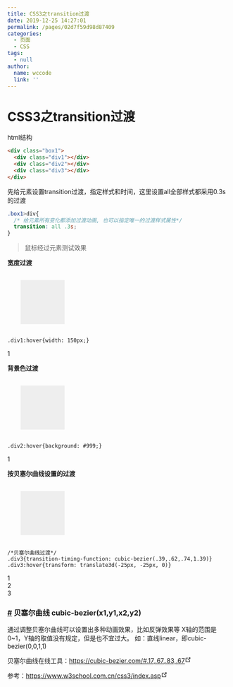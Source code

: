 ```yaml
---
title: CSS3之transition过渡
date: 2019-12-25 14:27:01
permalink: /pages/02d7f59d98d87409
categories:
  - 页面
  - CSS
tags:
  - null
author:
  name: wccode
  link: ''
---
```

# CSS3之transition过渡

html结构
```html
<div class="box1">
  <div class="div1"></div>
  <div class="div2"></div>
  <div class="div3"></div>
</div>
```
先给元素设置transition过渡，指定样式和时间，这里设置all全部样式都采用0.3s的过渡
```css
.box1>div{
  /* 给元素所有变化都添加过渡动画, 也可以指定唯一的过渡样式属性*/
  transition: all .3s;
}
```

> 鼠标经过元素测试效果

<div class="box1">
  <b>宽度过渡</b>
  <div class="div1"></div>

  <div class="language-css line-numbers-mode"><pre class="language-css"><code><span class="token selector">.div1:hover</span><span class="token punctuation">{</span><span class="token property">width</span><span class="token punctuation">:</span> 150px<span class="token punctuation">;</span><span class="token punctuation">}</span>
</code></pre> <div class="line-numbers-wrapper"><span class="line-number">1</span><br></div></div>

  <b>背景色过渡</b>
  <div class="div2"></div>
  <div class="language-css line-numbers-mode"><pre class="language-css"><code><span class="token selector">.div2:hover</span><span class="token punctuation">{</span><span class="token property">background</span><span class="token punctuation">:</span> #999<span class="token punctuation">;</span><span class="token punctuation">}</span>
</code></pre> <div class="line-numbers-wrapper"><span class="line-number">1</span><br></div></div>


  <b>按贝塞尔曲线设置的过渡</b>
  <div class="div3"></div>
  <div class="language-css line-numbers-mode"><pre class="language-css"><code><span class="token comment">/*贝塞尔曲线过渡*/</span>
<span class="token selector">.div3</span><span class="token punctuation">{</span><span class="token property">transition-timing-function</span><span class="token punctuation">:</span> <span class="token function">cubic-bezier</span><span class="token punctuation">(</span>.39<span class="token punctuation">,</span>.62<span class="token punctuation">,</span>.74<span class="token punctuation">,</span>1.39<span class="token punctuation">)</span><span class="token punctuation">}</span>
<span class="token selector">.div3:hover</span><span class="token punctuation">{</span><span class="token property">transform</span><span class="token punctuation">:</span> <span class="token function">translate3d</span><span class="token punctuation">(</span>-25px<span class="token punctuation">,</span> -25px<span class="token punctuation">,</span> 0<span class="token punctuation">)</span><span class="token punctuation">}</span>
</code></pre> <div class="line-numbers-wrapper"><span class="line-number">1</span><br><span class="line-number">2</span><br><span class="line-number">3</span><br></div></div>

<h3 id="贝塞尔曲线-cubic-bezier-x1-y1-x2-y2"><a href="#贝塞尔曲线-cubic-bezier-x1-y1-x2-y2" class="header-anchor">#</a> 贝塞尔曲线 cubic-bezier(x1,y1,x2,y2)</h3><p>通过调整贝塞尔曲线可以设置出多种动画效果，比如反弹效果等
X轴的范围是0~1，Y轴的取值没有规定，但是也不宜过大。
如：直线linear，即cubic-bezier(0,0,1,1)</p><p>贝塞尔曲线在线工具：<a href="https://cubic-bezier.com/#.17,.67,.83,.67" target="_blank" rel="noopener noreferrer">https://cubic-bezier.com/#.17,.67,.83,.67<svg xmlns="http://www.w3.org/2000/svg" aria-hidden="true" x="0px" y="0px" viewBox="0 0 100 100" width="15" height="15" class="icon outbound"><path fill="currentColor" d="M18.8,85.1h56l0,0c2.2,0,4-1.8,4-4v-32h-8v28h-48v-48h28v-8h-32l0,0c-2.2,0-4,1.8-4,4v56C14.8,83.3,16.6,85.1,18.8,85.1z"></path> <polygon fill="currentColor" points="45.7,48.7 51.3,54.3 77.2,28.5 77.2,37.2 85.2,37.2 85.2,14.9 62.8,14.9 62.8,22.9 71.5,22.9"></polygon></svg></a></p>

</div>


<style>
  /*
  css3参考
  https://www.w3school.com.cn/css3/index.asp
  */

  .box1 .div1,.box1 .div2,.box1 .div3{width: 100px;height: 100px; margin: 30px;background: #eee;
    /* 所有变化添加过渡动画, 也可以指定唯一改变的属性，*/
    transition: all .3s;
    /* 前缀：
    -moz-
    -webkit-
    -0-
    */
  }

  .div1:hover{width: 150px;}
  .div2:hover{background: #999;}

  .div3{
    /**
    贝塞尔曲线 cubic-bezier(x1,y1,x2,y2)

    通过调整贝塞尔曲线可以设置出多种动画效果，比如反弹效果等
    X轴的范围是0~1，Y轴的取值没有规定，但是也不宜过大
    直线：linear，即cubic-bezier(0,0,1,1)

    贝塞尔曲线在线工具：https://cubic-bezier.com/#.17,.67,.83,.67
      */
    transition-timing-function: cubic-bezier(0,1.36,.83,1.41)
  }
  .div3:hover{ width: 150px; height: 150px;background: yellow;
    /* 3d转换 */
    transform: translate3d(-25px, -25px, 0)
  }
</style>

<p>参考：<a href="https://www.w3school.com.cn/css3/index.asp" target="_blank" rel="noopener noreferrer">https://www.w3school.com.cn/css3/index.asp<svg xmlns="http://www.w3.org/2000/svg" aria-hidden="true" x="0px" y="0px" viewBox="0 0 100 100" width="15" height="15" class="icon outbound"><path fill="currentColor" d="M18.8,85.1h56l0,0c2.2,0,4-1.8,4-4v-32h-8v28h-48v-48h28v-8h-32l0,0c-2.2,0-4,1.8-4,4v56C14.8,83.3,16.6,85.1,18.8,85.1z"></path> <polygon fill="currentColor" points="45.7,48.7 51.3,54.3 77.2,28.5 77.2,37.2 85.2,37.2 85.2,14.9 62.8,14.9 62.8,22.9 71.5,22.9"></polygon></svg></a></p>